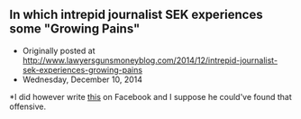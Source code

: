 ## In which intrepid journalist SEK experiences some "Growing Pains"

 * Originally posted at http://www.lawyersgunsmoneyblog.com/2014/12/intrepid-journalist-sek-experiences-growing-pains
 * Wednesday, December 10, 2014

\*I did however write [this](https://www.facebook.com/scotterickaufman/posts/10103004112955411) on Facebook and I suppose he could've found that offensive.